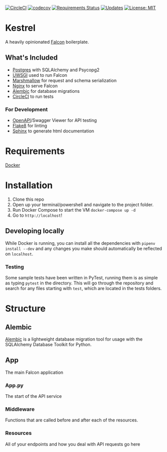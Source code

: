 [![CircleCI](https://circleci.com/gh/autocase/kestrel.svg?style=svg)](https://circleci.com/gh/autocase/kestrel)
[![codecov](https://codecov.io/gh/autocase/kestrel/branch/master/graph/badge.svg)](https://codecov.io/gh/autocase/kestrel)
[![Requirements Status](https://requires.io/github/autocase/kestrel/requirements.svg?branch=development)](https://requires.io/github/autocase/kestrel/requirements/?branch=development)
[![Updates](https://pyup.io/repos/github/autocase/kestrel/shield.svg)](https://pyup.io/repos/github/autocase/kestrel/)
[![License: MIT](https://img.shields.io/badge/License-MIT-yellow.svg)](https://opensource.org/licenses/MIT)

# Kestrel
A heavily opinionated [Falcon](https://github.com/falconry/falcon) boilerplate. 

## What's Included
- [Postgres](https://www.postgresql.org/) with SQLAlchemy and Psycopg2
- [UWSGI](https://uwsgi-docs.readthedocs.io/en/latest/) used to run Falcon
- [Marshmallow](https://marshmallow.readthedocs.io/en/3.0/) for request and schema serialization
- [Nginx](https://www.nginx.com/) to serve Falcon
- [Alembic](https://alembic.sqlalchemy.org/en/latest/) for database migrations
- [CircleCI](https://circleci.com/) to run tests 

### For Development
- [OpenAPI](https://swagger.io/specification/)/Swagger Viewer for API testing
- [Flake8](http://flake8.pycqa.org/en/latest/) for linting
- [Sphinx](http://www.sphinx-doc.org) to generate html documentation


# Requirements
[Docker](https://docs.docker.com/install/)

# Installation
1. Clone this repo
2. Open up your terminal/powershell and navigate to the project folder.
3. Run Docker Compose to start the VM
`docker-compose up -d`
4. Go to `http://localhost`!

## Developing locally
While Docker is running, you can install all the dependencies with `pipenv install --dev` and
any changes you make should automatically be reflected on `localhost`.

### Testing
Some sample tests have been written in PyTest, running them is as simple as typing `pytest` in the
directory. This will go through the repository and search for any files starting with `test`, which 
are located in the tests folders.

# Structure
## Alembic
[Alembic](https://alembic.sqlalchemy.org/en/latest/) is a lightweight database migration tool for 
usage with the SQLAlchemy Database Toolkit for Python.
## App
The main Falcon application
### App.py
The start of the API service
### Middleware
Functions that are called before and after each of the resources.
### Resources
All of your endpoints and how you deal with API requests go here
